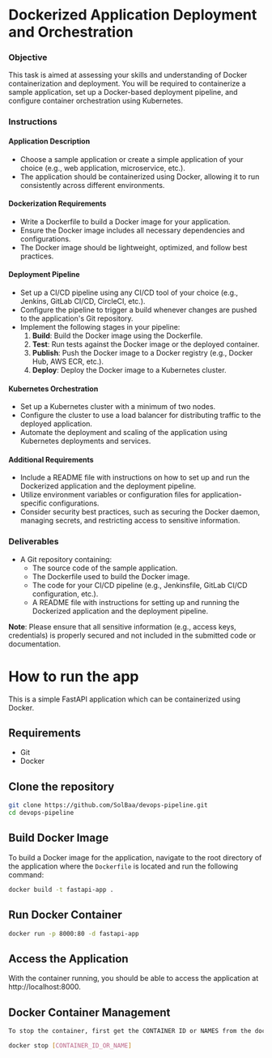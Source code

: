# Dockerized Application Deployment and Orchestration

### Objective
This task is aimed at assessing your skills and understanding of Docker containerization and deployment. You will be required to containerize a sample application, set up a Docker-based deployment pipeline, and configure container orchestration using Kubernetes.

### Instructions

#### Application Description
- Choose a sample application or create a simple application of your choice (e.g., web application, microservice, etc.).
- The application should be containerized using Docker, allowing it to run consistently across different environments.

#### Dockerization Requirements
- Write a Dockerfile to build a Docker image for your application.
- Ensure the Docker image includes all necessary dependencies and configurations.
- The Docker image should be lightweight, optimized, and follow best practices.

#### Deployment Pipeline
- Set up a CI/CD pipeline using any CI/CD tool of your choice (e.g., Jenkins, GitLab CI/CD, CircleCI, etc.).
- Configure the pipeline to trigger a build whenever changes are pushed to the application's Git repository.
- Implement the following stages in your pipeline:
  1. **Build**: Build the Docker image using the Dockerfile.
  2. **Test**: Run tests against the Docker image or the deployed container.
  3. **Publish**: Push the Docker image to a Docker registry (e.g., Docker Hub, AWS ECR, etc.).
  4. **Deploy**: Deploy the Docker image to a Kubernetes cluster.

#### Kubernetes Orchestration
- Set up a Kubernetes cluster with a minimum of two nodes.
- Configure the cluster to use a load balancer for distributing traffic to the deployed application.
- Automate the deployment and scaling of the application using Kubernetes deployments and services.

#### Additional Requirements
- Include a README file with instructions on how to set up and run the Dockerized application and the deployment pipeline.
- Utilize environment variables or configuration files for application-specific configurations.
- Consider security best practices, such as securing the Docker daemon, managing secrets, and restricting access to sensitive information.

### Deliverables
- A Git repository containing:
  - The source code of the sample application.
  - The Dockerfile used to build the Docker image.
  - The code for your CI/CD pipeline (e.g., Jenkinsfile, GitLab CI/CD configuration, etc.).
  - A README file with instructions for setting up and running the Dockerized application and the deployment pipeline.

**Note**: Please ensure that all sensitive information (e.g., access keys, credentials) is properly secured and not included in the submitted code or documentation.


# How to run the app


This is a simple FastAPI application which can be containerized using Docker.

## Requirements
- Git
- Docker

## Clone the repository
```bash 
git clone https://github.com/SolBaa/devops-pipeline.git
cd devops-pipeline
```
## Build Docker Image

To build a Docker image for the application, navigate to the root directory of the application where the `Dockerfile` is located and run the following command:

```bash
docker build -t fastapi-app .
```

## Run Docker Container
```bash
docker run -p 8000:80 -d fastapi-app

```
## Access the Application
With the container running, you should be able to access the application at http://localhost:8000.

## Docker Container Management
```bash 
To stop the container, first get the CONTAINER ID or NAMES from the docker ps command, then use it in the following command:

docker stop [CONTAINER_ID_OR_NAME]
```